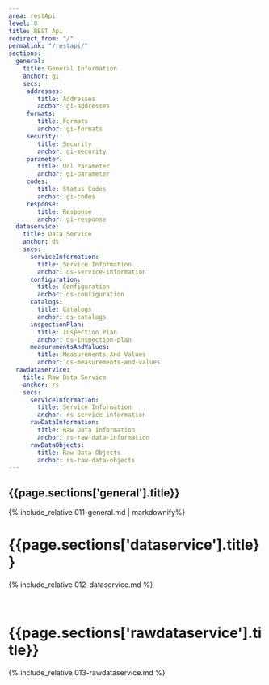```yaml
---
area: restApi
level: 0
title: REST Api
redirect_from: "/"
permalink: "/restapi/"
sections:
  general: 
    title: General Information
    anchor: gi
    secs:
     addresses: 
        title: Addresses
        anchor: gi-addresses
     formats: 
        title: Formats
        anchor: gi-formats
     security: 
        title: Security
        anchor: gi-security
     parameter: 
        title: Url Parameter
        anchor: gi-parameter
     codes: 
        title: Status Codes
        anchor: gi-codes
     response: 
        title: Response
        anchor: gi-response
  dataservice:
    title: Data Service
    anchor: ds
    secs:
      serviceInformation: 
        title: Service Information
        anchor: ds-service-information
      configuration: 
        title: Configuration
        anchor: ds-configuration
      catalogs: 
        title: Catalogs
        anchor: ds-catalogs
      inspectionPlan: 
        title: Inspection Plan
        anchor: ds-inspection-plan
      measurementsAndValues: 
        title: Measurements And Values
        anchor: ds-measurements-and-values
  rawdataservice:
    title: Raw Data Service
    anchor: rs
    secs:
      serviceInformation: 
        title: Service Information
        anchor: rs-service-information
      rawDataInformation: 
        title: Raw Data Information
        anchor: rs-raw-data-information
      rawDataObjects: 
        title: Raw Data Objects
        anchor: rs-raw-data-objects
---
```

<section id="{{page.sections['general'].anchor}}">

<h1>{{page.sections['general'].title}}</h1>

{% include_relative 011-general.md | markdownify%}

</section>

<h1 id="{{page.sections['dataservice'].anchor}}">{{page.sections['dataservice'].title}}</h1>

{% include_relative 012-dataservice.md %}

<br/>

<h1 id="{{page.sections['rawdataservice'].anchor}}">{{page.sections['rawdataservice'].title}}</h1>

{% include_relative 013-rawdataservice.md %}

